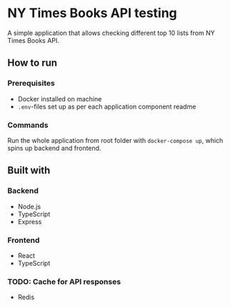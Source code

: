 # NY Times Books API testing

A simple application that allows checking different top 10 lists from NY Times Books API.

## How to run

### Prerequisites

- Docker installed on machine
- `.env`-files set up as per each application component readme

### Commands

Run the whole application from root folder with `docker-compose up`, which spins up backend and frontend.

## Built with

### Backend

- Node.js
- TypeScript
- Express

### Frontend

- React
- TypeScript

### TODO: Cache for API responses

- Redis
